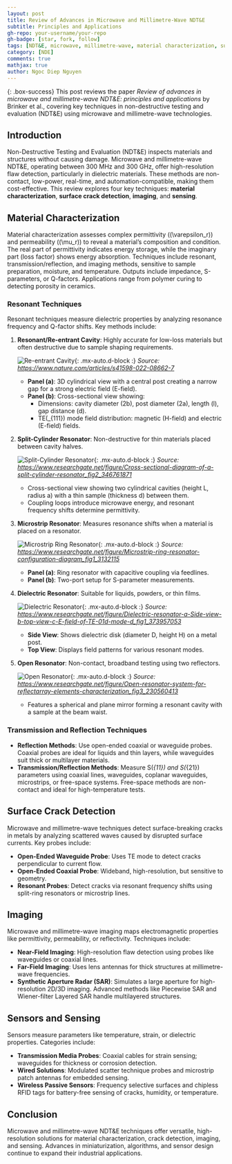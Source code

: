 ```yaml
---
layout: post
title: Review of Advances in Microwave and Millimetre-Wave NDT&E
subtitle: Principles and Applications
gh-repo: your-username/your-repo
gh-badge: [star, fork, follow]
tags: [NDT&E, microwave, millimetre-wave, material characterization, surface crack detection, imaging, sensing]
category: [NDE]
comments: true
mathjax: true
author: Ngoc Diep Nguyen
---
```


{: .box-success}
This post reviews the paper *Review of advances in microwave and millimetre-wave NDT&E: principles and applications* by Brinker et al., covering key techniques in non-destructive testing and evaluation (NDT&E) using microwave and millimetre-wave technologies.

## Introduction

Non-Destructive Testing and Evaluation (NDT&E) inspects materials and structures without causing damage. Microwave and millimetre-wave NDT&E, operating between 300 MHz and 300 GHz, offer high-resolution flaw detection, particularly in dielectric materials. These methods are non-contact, low-power, real-time, and automation-compatible, making them cost-effective. This review explores four key techniques: **material characterization**, **surface crack detection**, **imaging**, and **sensing**.

## Material Characterization

Material characterization assesses complex permittivity (\(\varepsilon_r\)) and permeability (\(\mu_r\)) to reveal a material’s composition and condition. The real part of permittivity indicates energy storage, while the imaginary part (loss factor) shows energy absorption. Techniques include resonant, transmission/reflection, and imaging methods, sensitive to sample preparation, moisture, and temperature. Outputs include impedance, S-parameters, or Q-factors. Applications range from polymer curing to detecting porosity in ceramics.

### Resonant Techniques

Resonant techniques measure dielectric properties by analyzing resonance frequency and Q-factor shifts. Key methods include:

1. **Resonant/Re-entrant Cavity**: Highly accurate for low-loss materials but often destructive due to sample shaping requirements.

   ![Re-entrant Cavity](https://www.nature.com/articles/s41598-022-08662-7/figures/1){: .mx-auto.d-block :}
   *Source: https://www.nature.com/articles/s41598-022-08662-7*

   - **Panel (a)**: 3D cylindrical view with a central post creating a narrow gap for a strong electric field (E-field).
   - **Panel (b)**: Cross-sectional view showing:
     - Dimensions: cavity diameter (2b), post diameter (2a), length (l), gap distance (d).
     - TE\(_{111}\) mode field distribution: magnetic (H-field) and electric (E-field) fields.

2. **Split-Cylinder Resonator**: Non-destructive for thin materials placed between cavity halves.

   ![Split-Cylinder Resonator](https://www.researchgate.net/figure/Cross-sectional-diagram-of-a-split-cylinder-resonator_fig2_346761871){: .mx-auto.d-block :}
   *Source: https://www.researchgate.net/figure/Cross-sectional-diagram-of-a-split-cylinder-resonator_fig2_346761871*

   - Cross-sectional view showing two cylindrical cavities (height L, radius a) with a thin sample (thickness d) between them.
   - Coupling loops introduce microwave energy, and resonant frequency shifts determine permittivity.

3. **Microstrip Resonator**: Measures resonance shifts when a material is placed on a resonator.

   ![Microstrip Ring Resonator](https://www.researchgate.net/figure/Microstrip-ring-resonator-configuration-diagram_fig1_3132115){: .mx-auto.d-block :}
   *Source: https://www.researchgate.net/figure/Microstrip-ring-resonator-configuration-diagram_fig1_3132115*

   - **Panel (a)**: Ring resonator with capacitive coupling via feedlines.
   - **Panel (b)**: Two-port setup for S-parameter measurements.

4. **Dielectric Resonator**: Suitable for liquids, powders, or thin films.

   ![Dielectric Resonator](https://www.researchgate.net/figure/Dielectric-resonator-a-Side-view-b-top-view-c-E-field-of-TE-01d-mode-d_fig1_373957053){: .mx-auto.d-block :}
   *Source: https://www.researchgate.net/figure/Dielectric-resonator-a-Side-view-b-top-view-c-E-field-of-TE-01d-mode-d_fig1_373957053*

   - **Side View**: Shows dielectric disk (diameter D, height H) on a metal post.
   - **Top View**: Displays field patterns for various resonant modes.

5. **Open Resonator**: Non-contact, broadband testing using two reflectors.

   ![Open Resonator](https://www.researchgate.net/figure/Open-resonator-system-for-reflectarray-elements-characterization_fig3_230560413){: .mx-auto.d-block :}
   *Source: https://www.researchgate.net/figure/Open-resonator-system-for-reflectarray-elements-characterization_fig3_230560413*

   - Features a spherical and plane mirror forming a resonant cavity with a sample at the beam waist.

### Transmission and Reflection Techniques

- **Reflection Methods**: Use open-ended coaxial or waveguide probes. Coaxial probes are ideal for liquids and thin layers, while waveguides suit thick or multilayer materials.
- **Transmission/Reflection Methods**: Measure S\(_{11}\) and S\(_{21}\) parameters using coaxial lines, waveguides, coplanar waveguides, microstrips, or free-space systems. Free-space methods are non-contact and ideal for high-temperature tests.

## Surface Crack Detection

Microwave and millimetre-wave techniques detect surface-breaking cracks in metals by analyzing scattered waves caused by disrupted surface currents. Key probes include:

- **Open-Ended Waveguide Probe**: Uses TE mode to detect cracks perpendicular to current flow.
- **Open-Ended Coaxial Probe**: Wideband, high-resolution, but sensitive to geometry.
- **Resonant Probes**: Detect cracks via resonant frequency shifts using split-ring resonators or microstrip lines.

## Imaging

Microwave and millimetre-wave imaging maps electromagnetic properties like permittivity, permeability, or reflectivity. Techniques include:

- **Near-Field Imaging**: High-resolution flaw detection using probes like waveguides or coaxial lines.
- **Far-Field Imaging**: Uses lens antennas for thick structures at millimetre-wave frequencies.
- **Synthetic Aperture Radar (SAR)**: Simulates a large aperture for high-resolution 2D/3D imaging. Advanced methods like Piecewise SAR and Wiener-filter Layered SAR handle multilayered structures.

## Sensors and Sensing

Sensors measure parameters like temperature, strain, or dielectric properties. Categories include:

- **Transmission Media Probes**: Coaxial cables for strain sensing; waveguides for thickness or corrosion detection.
- **Wired Solutions**: Modulated scatter technique probes and microstrip patch antennas for embedded sensing.
- **Wireless Passive Sensors**: Frequency selective surfaces and chipless RFID tags for battery-free sensing of cracks, humidity, or temperature.

## Conclusion

Microwave and millimetre-wave NDT&E techniques offer versatile, high-resolution solutions for material characterization, crack detection, imaging, and sensing. Advances in miniaturization, algorithms, and sensor design continue to expand their industrial applications.
